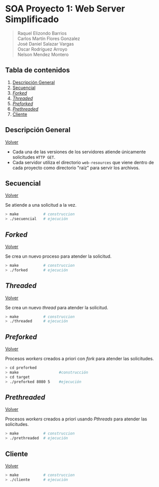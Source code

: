 SOA Proyecto 1: Web Server Simplificado
===================================
> Raquel Elizondo Barrios  
> Carlos Martín Flores Gonzalez  
> José Daniel Salazar Vargas  
> Oscar Rodríguez Arroyo  
> Nelson Mendez Montero



## Tabla de contenidos
1. [Descripción General](#descripcion-general)
2. [Secuencial](#secuencial)
3. [_Forked_](#sforked)
4. [_Threaded_](#threaded)
5. [_Preforked_](#preforked)
6. [_Prethreaded_](#prethreaded)
7. [Cliente](#cliente)


## Descripción General
[Volver](#tabla-de-contenidos)  

- Cada una de las versiones de los servidores atiende únicamente solicitudes `HTTP GET`. 
- Cada servidor utiliza el directorio `web-resources` que viene dentro de cada proyecto como directorio "raíz" para servir los archivos.


## Secuencial
[Volver](#tabla-de-contenidos)  

Se atiende a una solicitud a la vez.

```bash
> make           # construccion
> ./secuencial   # ejecución
```  

## _Forked_
[Volver](#tabla-de-contenidos) 

Se crea un nuevo proceso para atender la solicitud.

```bash
> make           # construccion
> ./forked       # ejecución
```   

## _Threaded_
[Volver](#tabla-de-contenidos)

Se crea un nuevo _thread_ para atender la solicitud.

```bash
> make           # construccion
> ./threaded     # ejecución
```  

## _Preforked_
[Volver](#tabla-de-contenidos)

Procesos _workers_ creados a priori con _fork_ para atender las solicitudes.

```bash
> cd preforked 
> make                  #construcción
> cd target
> ./preforked 8080 5    #ejecución
```   

## _Prethreaded_
[Volver](#tabla-de-contenidos) 

Procesos _workers_ creados a priori usando _Pthreads_ para atender las solicitudes.

```bash
> make           # construccion
> ./prethreaded  # ejecución
```   

## Cliente
[Volver](#tabla-de-contenidos) 

```bash
> make           # construccion
> ./cliente      # ejecución
```  